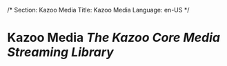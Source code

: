 /*
Section: Kazoo Media
Title: Kazoo Media
Language: en-US
*/

# Kazoo Media *The Kazoo Core Media Streaming Library*
